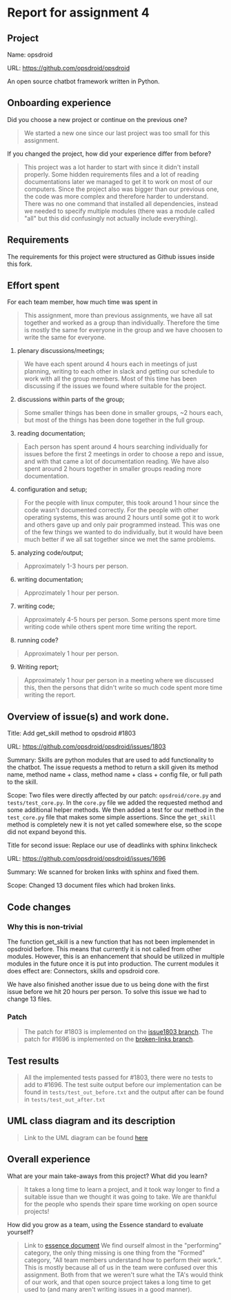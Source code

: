 # Report for assignment 4

## Project

Name: opsdroid

URL: https://github.com/opsdroid/opsdroid

An open source chatbot framework written in Python.

## Onboarding experience

Did you choose a new project or continue on the previous one?
> We started a new one since our last project was too small for this assignment.

If you changed the project, how did your experience differ from before?
> This project was a lot harder to start with since it didn't install properly. Some hidden requirements files and a lot of reading documentations later we managed to get it to work on most of our computers. Since the project also was bigger than our previous one, the code was more complex and therefore harder to understand. There was no one command that installed all dependencies, instead we needed to specify multiple modules (there was a module called "all" but this did confusingly not actually include everything).

## Requirements

The requirements for this project were structured as Github issues inside this fork.

## Effort spent

For each team member, how much time was spent in
> This assignment, more than previous assignments, we have all sat together and worked as a group than individually. Therefore the time is mostly the same for everyone in the group and we have choosen to write the same for everyone.

1. plenary discussions/meetings;
> We have each spent around 4 hours each in meetings of just planning, writing to each other in slack and getting our schedule to work with all the group members. Most of this time has been discussing if the issues we found where suitable for the project.

2. discussions within parts of the group;
> Some smaller things has been done in smaller groups, ~2 hours each, but most of the things has been done together in the full group.

3. reading documentation;
> Each person has spent around 4 hours searching individually for issues before the first 2 meetings in order to choose a repo and issue, and with that came a lot of documentation reading. We have also spent around 2 hours together in smaller groups reading more documentation.

4. configuration and setup;
> For the people with linux computer, this took around 1 hour since the code wasn't documented correctly. For the people with other operating systems, this was around 2 hours until some got it to work and others gave up and only pair programmed instead. This was one of the few things we wanted to do individually, but it would have been much better if we all sat together since we met the same problems.

5. analyzing code/output;
> Approximately 1-3 hours per person.

6. writing documentation;
> Approzimately 1 hour per person.

7. writing code;
> Approximately 4-5 hours per person. Some persons spent more time writing code while others spent more time writing the report.

8. running code?
> Approximately 1 hour per person.

9. Writing report;
> Approximately 1 hour per person in a meeting where we discussed this, then the persons that didn't write so much code spent more time writing the report.

## Overview of issue(s) and work done.

Title: Add get_skill method to opsdroid #1803

URL: https://github.com/opsdroid/opsdroid/issues/1803

Summary: Skills are python modules that are used to add functionality to the chatbot. The issue requests a method to return a skill given its method name, method name + class, method name + class + config file, or full path to the skill.

Scope: Two files were directly affected by our patch: `opsdroid/core.py` and `tests/test_core.py`. In the `core.py` file we added the requested method and some additional helper methods. We then added a test for our method in the `test_core.py` file that makes some simple assertions. Since the `get_skill` method is completely new it is not yet called somewhere else, so the scope did not expand beyond this.

Title for second issue: Replace our use of deadlinks with sphinx linkcheck

URL: https://github.com/opsdroid/opsdroid/issues/1696

Summary: We scanned for broken links with sphinx and fixed them.

Scope: Changed 13 document files which had broken links.

## Code changes

### Why this is non-trivial

The function get_skill is a new function that has not been implemendet in opsdroid before. This means that currently it is not called from other modules. However, this is an enhancement that should be utilized in multiple modules in the future once it is put into production. The current modules it does effect are: Connectors, skills and opsdroid core.

We have also finished another issue due to us being done with the first issue before we hit 20 hours per person. To solve this issue we had to change 13 files.

### Patch

> The patch for #1803 is implemented on the [issue1803 branch](https://github.com/will-berg/assignment4/tree/1/report).
> The patch for #1696 is implemented on the [broken-links branch](https://github.com/will-berg/assignment4/tree/broken-links).

## Test results

> All the implemented tests passed for #1803, there were no tests to add to #1696.
> The test suite output before our implementation can be found in `tests/test_out_before.txt` and the output after can be found in `tests/test_out_after.txt`

## UML class diagram and its description
> Link to the UML diagram can be found [here](https://user-images.githubusercontent.com/47883315/222478069-556e1cd5-b8b8-4c79-bba5-33ccc7868830.png)



## Overall experience

What are your main take-aways from this project? What did you learn?
> It takes a long time to learn a project, and it took way longer to find a suitable issue than we thought it was going to take. We are thankful for the people who spends their spare time working on open source projects!

How did you grow as a team, using the Essence standard to evaluate yourself?
> Link to [essence document](https://docs.google.com/document/d/1hTcTf2wXyHpmJLGaf7FLB6UrkHsdOUrMGbju76j2pfE/edit?usp=sharing)
> We find ourself almost in the "performing" category, the only thing missing is one thing from the "Formed" category, "All team members understand how to perform their work.". This is mostly because all of us in the team were confused over this assignment. Both from that we weren't sure what the TA's would think of our work, and that open source project takes a long time to get used to (and many aren't writing issues in a good manner).
